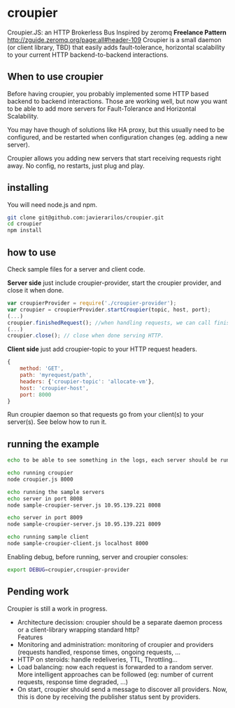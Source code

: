 croupier
========

Croupier.JS: an HTTP Brokerless Bus
Inspired by zeromq **Freelance Pattern** http://zguide.zeromq.org/page:all#header-109
Croupier is a small daemon (or client library, TBD) that easily adds fault-tolerance, horizontal scalability to your current HTTP backend-to-backend interactions.

When to use croupier
--------------------
Before having croupier, you probably implemented some HTTP based backend to backend interactions. 
Those are working well, but now you want to be able to add more servers for Fault-Tolerance and Horizontal Scalability.

You may have though of solutions like HA proxy, but this usually need to be configured, and be restarted when configuration changes (eg. adding a new server).

Croupier allows you adding new servers that start receiving requests right away. No config, no restarts, just plug and play.


installing
----------
You will need node.js and npm.

```bash
git clone git@github.com:javierarilos/croupier.git
cd croupier
npm install
```

how to use
----------
Check sample files for a server and client code.

**Server side** just include croupier-provider, start the croupier provider, and close it when done.

```javascript
var croupierProvider = require('./croupier-provider');
var croupier = croupierProvider.startCroupier(topic, host, port);
(...)
croupier.finishedRequest(); //when handling requests, we can call finishedRequest so that croupier accounts how many requests we handled.
(...)
croupier.close(); // close when done serving HTTP.
```

**Client side** just add croupier-topic to your HTTP request headers.
```javascript
{
    method: 'GET',
    path: 'myrequest/path',
    headers: {'croupier-topic': 'allocate-vm'},
    host: 'croupier-host',
    port: 8000
}
```

Run croupier daemon so that requests go from your client(s) to your server(s). See below how to run it.

running the example
-------------------
```bash
echo to be able to see something in the logs, each server should be run in its own console

echo running croupier
node croupier.js 8000

echo running the sample servers
echo server in port 8008
node sample-croupier-server.js 10.95.139.221 8008

echo server in port 8009
node sample-croupier-server.js 10.95.139.221 8009

echo running sample client
node sample-croupier-client.js localhost 8000
```

Enabling debug, before running, server and croupier consoles:

```bash
export DEBUG=croupier,croupier-provider
```

Pending work
------------
Croupier is still a work in progress.
* Architecture decission: croupier should be a separate daemon process or a client-library wrapping standard http?  
Features
* Monitoring and administration: monitoring of croupier and providers (requests handled, response times, ongoing requests, ...
* HTTP on steroids: handle redeliveries, TTL, Throttling...
* Load balancing: now each request is forwarded to a random server. More intelligent approaches can be followed (eg: number of current requests, response time degraded, ...)
* On start, croupier should send a message to discover all providers. Now, this is done by receiving the publisher status sent by providers.


